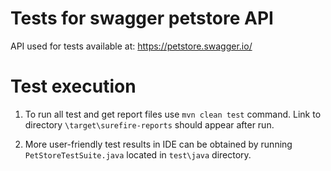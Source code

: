 # Tests for swagger petstore API
API used for tests available at: https://petstore.swagger.io/

# Test execution 

1. To run all test and get report files use `mvn clean test` command. Link to directory `\target\surefire-reports` should appear after run.

2. More user-friendly test results in IDE can be obtained by running `PetStoreTestSuite.java` located in `test\java` directory.
